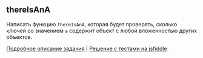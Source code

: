 ## thereIsAnA

Написать функцию `thereIsAnA`, которая будет проверять, сколько ключей со значением `a` содержит объект с любой вложенностью других объектов.

[Подробное описание задания](https://vk.com/jsraccoon/exercise?w=wall-97408246_10665%2Fall) |
[Решение с тестами на jsfiddle](https://jsfiddle.net/re5pawn/2eqba60w/)
